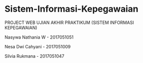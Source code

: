 # Sistem-Informasi-Kepegawaian

PROJECT WEB UJIAN AKHIR PRAKTIKUM
 (SISTEM INFORMASI KEPEGAWAIAN)

Nasywa Nathania W - 2017051051

Nesa Dwi Cahyani  - 2017051009

Silvia Rukmana    - 2017051047
